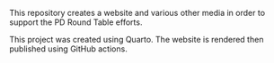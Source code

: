 This repository creates a website and various other media in order to support the PD Round Table efforts.

This project was created using Quarto. The website is rendered then published using GitHub actions.
